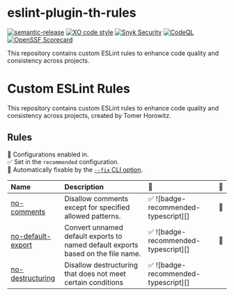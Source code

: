 # eslint-plugin-th-rules
[![semantic-release](https://img.shields.io/badge/%20%20%F0%9F%93%A6%F0%9F%9A%80-semantic--release-e10079.svg)](https://github.com/semantic-release/semantic-release)
[![XO code style](https://shields.io/badge/code_style-5ed9c7?logo=xo&labelColor=gray)](https://github.com/xojs/xo)
[![Snyk Security](../../actions/workflows/snyk-security.yml/badge.svg)](../../actions/workflows/snyk-security.yml)
[![CodeQL](../../actions/workflows/codeql.yml/badge.svg)](../../actions/workflows/codeql.yml)
[![OpenSSF Scorecard](https://api.securityscorecards.dev/projects/github.com/tomerh2001/eslint-plugin-th-rules/badge)](https://securityscorecards.dev/viewer/?uri=github.com/tomerh2001/eslint-plugin-th-rules)

This repository contains custom ESLint rules to enhance code quality and consistency across projects.

# Custom ESLint Rules

This repository contains custom ESLint rules to enhance code quality and consistency across projects, created by Tomer Horowitz.

## Rules
<!-- begin auto-generated rules list -->

💼 Configurations enabled in.\
✅ Set in the `recommended` configuration.\
🔧 Automatically fixable by the [`--fix` CLI option](https://eslint.org/docs/user-guide/command-line-interface#--fix).

| Name                                                 | Description                                                                      | 💼                                  | 🔧 |
| :--------------------------------------------------- | :------------------------------------------------------------------------------- | :---------------------------------- | :- |
| [no-comments](docs/rules/no-comments.md)             | Disallow comments except for specified allowed patterns.                         | ✅ ![badge-recommended-typescript][] | 🔧 |
| [no-default-export](docs/rules/no-default-export.md) | Convert unnamed default exports to named default exports based on the file name. | ✅ ![badge-recommended-typescript][] | 🔧 |
| [no-destructuring](docs/rules/no-destructuring.md)   | Disallow destructuring that does not meet certain conditions                     | ✅ ![badge-recommended-typescript][] |    |

<!-- end auto-generated rules list -->
